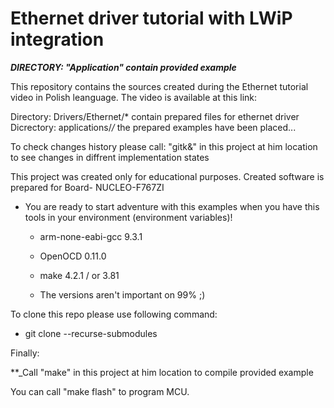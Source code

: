 # Ethernet driver tutorial with LWiP integration 

**_DIRECTORY: "Application" contain provided example_**

This repository contains the sources created during the Ethernet tutorial video in Polish leanguage. 
The video is available at this link:


Directory: Drivers/Ethernet/* contain prepared files for ethernet  driver
Dicrectory: applications/*/* the prepared examples have been placed...

To check changes history please call: "gitk&" in this project at him location to see changes in diffrent implementation states

This project was created only for educational purposes.
Created software is prepared for Board- NUCLEO-F767ZI

* You are ready to start adventure with this examples when you have this tools in your environment (environment variables)!

    * arm-none-eabi-gcc 9.3.1
    * OpenOCD 0.11.0
    * make 4.2.1 / or 3.81

    * The versions aren't important on 99% ;)

To clone this repo please use following command:
* git clone --recurse-submodules

Finally:

 **_Call "make" in this project at him location to compile provided example

You can call "make flash" to program MCU.
